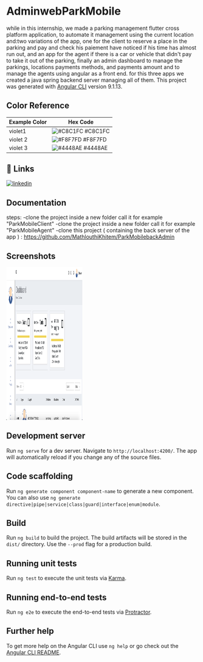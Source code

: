 # AdminwebParkMobile
while in this internship, we made a parking management flutter cross platform application, to automate it management using the current location and:two variations of the app, one for the client to reserve a place in the parking and pay and check his paiement have noticed if his time has almost run out, and an app for the agent if there is a car or vehicle that didn't pay to take it out of the parking, finally an admin dashboard to manage the parkings, locations payments methods, and payments amount and to manage the agents using angular as a front end. for this three apps we created a java spring backend server managing all of them.
This project was generated with [Angular CLI](https://github.com/angular/angular-cli) version 9.1.13.
## Color Reference
| Example Color | Hex Code |
|---------------|----------|
| violet1       | ![#C8C1FC](https://via.placeholder.com/10/C8C1FC?text=+) #C8C1FC |
| violet 2      | ![#F8F7FD](https://via.placeholder.com/10/F8F7FD?text=+) #F8F7FD |
| violet 3       | ![#4448AE](https://via.placeholder.com/10/4448AE?text=+) #4448AE |

## 🔗 Links

[![linkedin](https://img.shields.io/badge/linkedin-0A66C2?style=for-the-badge&logo=linkedin&logoColor=white)](https://www.linkedin.com/in/khitem-mathlouthi-838053242/)
## Documentation

steps: 
-clone the project inside a new folder call it for example "ParkMobileClient"
-clone the project inside a new folder call it for example "ParkMobileAgent"
-clone this project ( containing the back server of the app ) : https://github.com/MathlouthiKhitem/ParkMobilebackAdmin

## Screenshots
<!--![App Screenshot](https://github.com/MathlouthiKhitem/StageParkMobileAngular/blob/main/sereenshots/Screenshot%202023-08-02%20at%201.56.53%20PM.png)-->
<div style="display: flex; flex-wrap: wrap;">

<img src="https://github.com/MathlouthiKhitem/StageParkMobileAngular/blob/main/sereenshots/Screenshot%202023-08-02%20at%201.56.53%20PM.png" width="200" height="400">
</div>

## Development server

Run `ng serve` for a dev server. Navigate to `http://localhost:4200/`. The app will automatically reload if you change any of the source files.

## Code scaffolding

Run `ng generate component component-name` to generate a new component. You can also use `ng generate directive|pipe|service|class|guard|interface|enum|module`.

## Build

Run `ng build` to build the project. The build artifacts will be stored in the `dist/` directory. Use the `--prod` flag for a production build.

## Running unit tests

Run `ng test` to execute the unit tests via [Karma](https://karma-runner.github.io).

## Running end-to-end tests

Run `ng e2e` to execute the end-to-end tests via [Protractor](http://www.protractortest.org/).

## Further help

To get more help on the Angular CLI use `ng help` or go check out the [Angular CLI README](https://github.com/angular/angular-cli/blob/master/README.md).
